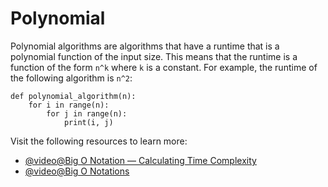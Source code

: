 # Polynomial

Polynomial algorithms are algorithms that have a runtime that is a polynomial function of the input size. This means that the runtime is a function of the form `n^k` where `k` is a constant. For example, the runtime of the following algorithm is `n^2`:

    def polynomial_algorithm(n):
        for i in range(n):
            for j in range(n):
                print(i, j)

Visit the following resources to learn more:

- [@video@Big O Notation — Calculating Time Complexity](https://www.youtube.com/watch?v=Z0bH0cMY0E8)
- [@video@Big O Notations](https://www.youtube.com/watch?v=V6mKVRU1evU)
